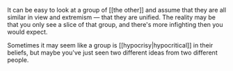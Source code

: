 It can be easy to look at a group of [[the other]] and assume that they are all similar in view and extremism — that they are unified. The reality may be that you only see a slice of that group, and there's more infighting then you would expect.

Sometimes it may seem like a group is [[hypocrisy|hypocritical]] in their beliefs, but maybe you've just seen two different ideas from two different people.

